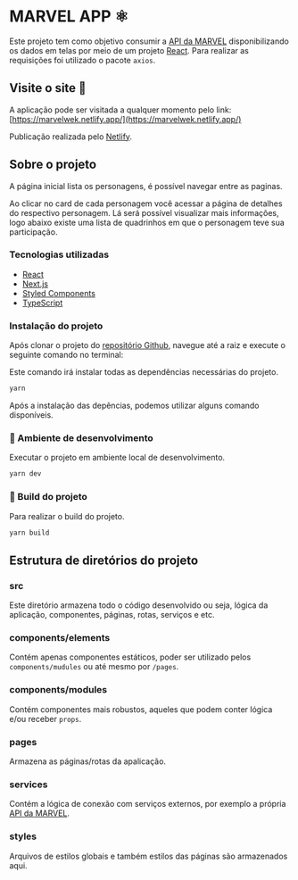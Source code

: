 # MARVEL APP :atom_symbol:
Este projeto tem como objetivo consumir a [API da MARVEL](https://developer.marvel.com/) disponibilizando os dados em telas por meio de um projeto [React](https://pt-br.reactjs.org/). Para realizar as requisições foi utilizado o pacote ```axios```.

## Visite o site :link:

A aplicação pode ser visitada a qualquer momento pelo link: [https://marvelwek.netlify.app/](https://marvelwek.netlify.app/)

Publicação realizada pelo [Netlify](https://netlify.com/).

## Sobre o projeto

A página inicial lista os personagens, é possível navegar entre as paginas.

Ao clicar no card de cada personagem você acessar a página de detalhes do respectivo personagem. Lá será possível visualizar mais informações, logo abaixo existe uma lista de quadrinhos em que o personagem teve sua participação.

### Tecnologias utilizadas
- [React](https://pt-br.reactjs.org/)
- [Next.js](https://nextjs.org/)
- [Styled Components](https://styled-components.com/)
- [TypeScript](https://www.typescriptlang.org/)



### Instalação do projeto

Após clonar o projeto do [repositório Github](https://github.com/itamidia/marvelwek), navegue até a raiz e execute o seguinte comando no terminal:

Este comando irá instalar todas as dependências necessárias do projeto.
```BASH
yarn
```

Após a instalação das depências, podemos utilizar alguns comando disponíveis.

### :construction: Ambiente de desenvolvimento
Executar o projeto em ambiente local de desenvolvimento.
```BASH
yarn dev
```

### :wrench: Build do projeto
Para realizar o build do projeto.
```BASH
yarn build
```

## Estrutura de diretórios do projeto

### src
Este diretório armazena todo o código desenvolvido ou seja, lógica da aplicação, componentes, páginas, rotas, serviços e etc.

### components/elements
Contém apenas componentes estáticos, poder ser utilizado pelos ```components/mudules``` ou até mesmo por ```/pages```.

### components/modules
Contém componentes mais robustos, aqueles que podem conter lógica e/ou receber ```props```.

### pages
Armazena as páginas/rotas da apalicação.

### services
Contém a lógica de conexão com serviços externos, por exemplo a própria [API da MARVEL](https://developer.marvel.com/). 

### styles
Arquivos de estilos globais e também estilos das páginas são armazenados aqui.